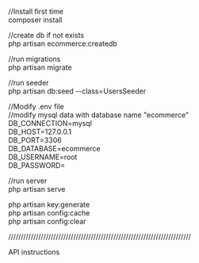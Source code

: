 //Install first time<br/>
composer install<br/>

//create db if not exists<br/>
php artisan ecommerce:createdb<br/>

//run migrations<br/>
php artisan migrate<br/>

//run seeder<br/>
php artisan db:seed --class=UsersSeeder<br/>

//Modify .env file<br/>
//modify mysql data with database name "ecommerce"<br/>
DB_CONNECTION=mysql<br/>
DB_HOST=127.0.0.1<br/>
DB_PORT=3306<br/>
DB_DATABASE=ecommerce<br/>
DB_USERNAME=root<br/>
DB_PASSWORD=<br/>

//run server<br/>
php artisan serve<br/>

php artisan key:generate<br/>
php artisan config:cache<br/>
php artisan config:clear<br/>

/////////////////////////////////////////////////////////////////////////<br/>

API instructions<br/>